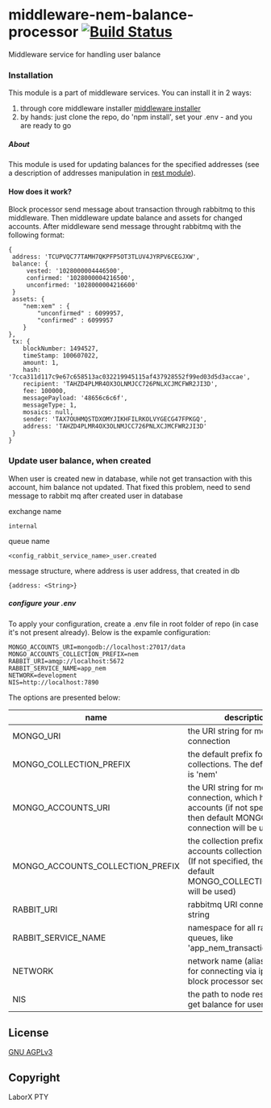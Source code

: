 # middleware-nem-balance-processor [![Build Status](https://travis-ci.org/ChronoBank/middleware-nem-balance-processor.svg?branch=master)](https://travis-ci.org/ChronoBank/middleware-nem-balance-processor)

Middleware service for handling user balance

### Installation

This module is a part of middleware services. You can install it in 2 ways:

1) through core middleware installer  [middleware installer](https://github.com/ChronoBank/middleware)
2) by hands: just clone the repo, do 'npm install', set your .env - and you are ready to go

##### About
This module is used for updating balances for the specified addresses (see a description of addresses manipulation in [rest module](https://github.com/ChronoBank/middleware-nem-rest)).

#### How does it work?

Block processor send message about transaction through rabbitmq to this middleware. Then middleware update balance and assets
for changed accounts. After middleware send message throught rabbitmq with the following format:

```
{ 
 address: 'TCUPVQC77TAMH7QKPFP5OT3TLUV4JYRPV6CEGJXW',
 balance: {
     vested: '1028000004446500',
     confirmed: '1028000004216500',
     unconfirmed: '1028000004216600'
 }
 assets: { 
    "nem:xem" : {
        "unconfirmed" : 6099957,
        "confirmed" : 6099957
    }
},
 tx: {
    blockNumber: 1494527,
    timeStamp: 100607022,
    amount: 1,
    hash: '7cca311d117c9e67c658513ac032219945115af437928552f99ed03d5d3accae',
    recipient: 'TAHZD4PLMR4OX3OLNMJCC726PNLXCJMCFWR2JI3D',
    fee: 100000,
    messagePayload: '48656c6c6f',
    messageType: 1,
    mosaics: null,
    sender: 'TAX7OUHMQSTDXOMYJIKHFILRKOLVYGECG47FPKGQ',
    address: 'TAHZD4PLMR4OX3OLNMJCC726PNLXCJMCFWR2JI3D' 
 }
}
```

### Update user balance, when created

When user is created new in database, while not get transaction with this account,
him balance not updated.
That fixed this problem, need to send message to rabbit mq after created user
in database

exchange name
```
internal
```

queue name
```
<config_rabbit_service_name>_user.created
```

message structure, where address is user address, that created in db
```
{address: <String>}
```


##### сonfigure your .env

To apply your configuration, create a .env file in root folder of repo (in case it's not present already).
Below is the expamle configuration:

```
MONGO_ACCOUNTS_URI=mongodb://localhost:27017/data
MONGO_ACCOUNTS_COLLECTION_PREFIX=nem
RABBIT_URI=amqp://localhost:5672
RABBIT_SERVICE_NAME=app_nem
NETWORK=development
NIS=http://localhost:7890
```

The options are presented below:

| name | description|
| ------ | ------ |
| MONGO_URI   | the URI string for mongo connection
| MONGO_COLLECTION_PREFIX   | the default prefix for all mongo collections. The default value is 'nem'
| MONGO_ACCOUNTS_URI   | the URI string for mongo connection, which holds users accounts (if not specified, then default MONGO_URI connection will be used)
| MONGO_ACCOUNTS_COLLECTION_PREFIX   | the collection prefix for accounts collection in mongo (If not specified, then the default MONGO_COLLECTION_PREFIX will be used)
| RABBIT_URI   | rabbitmq URI connection string
| RABBIT_SERVICE_NAME   | namespace for all rabbitmq queues, like 'app_nem_transaction'
| NETWORK   | network name (alias)- is used for connecting via ipc (see block processor section)
| NIS   | the path to node rest api for get balance for user

License
----
 [GNU AGPLv3](LICENSE)

Copyright
----
LaborX PTY
